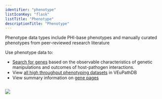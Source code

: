```yaml
---
identifier: "phenotype"
listIconKey: "flask"
listTitle: "Phenotype"
descriptionTitle: "Phenotype"
---
```

<p>Phenotype data types include PHI-base phenotypes and manually curated phenotypes from peer-reviewed research literature</p>
<p>Use phenotype data to:</p>
<ul>
  <li><a href="#">Search for genes</a> based on the observable characteristics of genetic manipulations and outcomes of host-pathogen interactions.</li>  
  <li>View <a href="#">all high throughput phenotyping datasets</a> in VEuPathDB</li>
  <li>View summary information on <a href="#">gene pages</a></li>
</ul>
<img style="margin-top: 1em" src="{{ "/assets/images/resources_tools/phenotype.png" | absolute_url }}"/>
